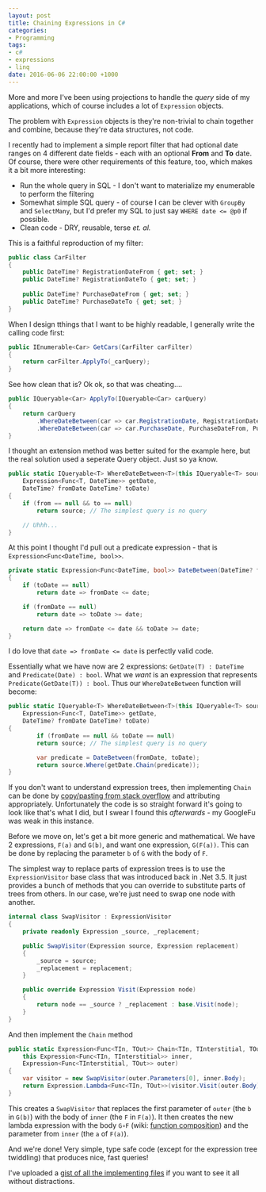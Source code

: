 ```yaml
---
layout: post
title: Chaining Expressions in C#
categories:
- Programming
tags:
- c#
- expressions
- linq
date: 2016-06-06 22:00:00 +1000
---
```

More and more I've been using projections to handle the _query_ side of my applications, which of course includes a lot of `Expression` objects.

The problem with `Expression` objects is they're non-trivial to chain together and combine, because they're data structures, not code.

I recently had to implement a simple report filter that had optional date ranges on 4 different date fields - each with an optional **From** and **To** date.  Of course, there were other requirements of this feature, too, which makes it a bit more interesting:

* Run the whole query in SQL - I don't want to materialize my enumerable to perform the filtering
* Somewhat simple SQL query - of course I can be clever with `GroupBy` and `SelectMany`, but I'd prefer my SQL to just say `WHERE date <= @p0` if possible.
* Clean code - DRY, reusable, terse _et. al._

This is a faithful reproduction of my filter:
```c#
public class CarFilter
{
    public DateTime? RegistrationDateFrom { get; set; }
    public DateTime? RegistrationDateTo { get; set; }
    
    public DateTime? PurchaseDateFrom { get; set; }
    public DateTime? PurchaseDateTo { get; set; }
}
```
When I design tthings that I want to be highly readable, I generally write the calling code first:
```c#
public IEnumerable<Car> GetCars(CarFilter carFilter)
{
    return carFilter.ApplyTo(_carQuery);
}
```
See how clean that is? Ok ok, so that was cheating....
```c#
public IQueryable<Car> ApplyTo(IQueryable<Car> carQuery)
{
    return carQuery
        .WhereDateBetween(car => car.RegistrationDate, RegistrationDateFrom, RegistrationDateTo)
        .WhereDateBetween(car => car.PurchaseDate, PurchaseDateFrom, PurchaseDateTo);
}
```
I thought an extension method was better suited for the example here, but the real solution used a seperate Query object. Just so ya know.

```c#
public static IQueryable<T> WhereDateBetween<T>(this IQueryable<T> source, 
    Expression<Func<T, DateTime>> getDate, 
    DateTime? fromDate DateTime? toDate)
{
    if (from == null && to == null)
        return source; // The simplest query is no query

    // Uhhh...
}
```

At this point I thought I'd pull out a predicate expression - that is `Expression<Func<DateTime, bool>>`.

```c#
private static Expression<Func<DateTime, bool>> DateBetween(DateTime? fromDate, DateTime? toDate)
{
    if (toDate == null)
        return date => fromDate <= date;

    if (fromDate == null)
        return date => toDate >= date;

    return date => fromDate <= date && toDate >= date;
}
```

I do love that `date => fromDate <= date` is perfectly valid code.

Essentially what we have now are 2 expressions: `GetDate(T) : DateTime` and `Predicate(Date) : bool`. What we _want_ is an expression that represents `Predicate(GetDate(T)) : bool`.  Thus our `WhereDateBetween` function will become:

```c#
public static IQueryable<T> WhereDateBetween<T>(this IQueryable<T> source, 
    Expression<Func<T, DateTime>> getDate, 
    DateTime? fromDate DateTime? toDate)
{
        if (fromDate == null && toDate == null)
        return source; // The simplest query is no query

        var predicate = DateBetween(fromDate, toDate);
        return source.Where(getDate.Chain(predicate));
}
```

If you don't want to understand expression trees, then implementing `Chain` can be done by [copy/pasting from stack overflow](http://stackoverflow.com/questions/7873448/create-dynamic-expression-lambda-from-two-others-chaining-the-expressions) and attributing appropriately. Unfortunately the code is so straight forward it's going to look like that's what I did, but I swear I found this _afterwards_ - my GoogleFu was weak in this instance.

Before we move on, let's get a bit more generic and mathematical. We have 2 expressions, `F(a)` and `G(b)`, and want one expression, `G(F(a))`.  This can be done by replacing the parameter `b` of `G` with the body of `F`.

The simplest way to replace parts of expression trees is to use the `ExpressionVisitor` base class that was introduced back in .Net 3.5.  It just provides a bunch of methods that you can override to substitute parts of trees from others. In our case, we're just need to swap one node with another.

```c#
internal class SwapVisitor : ExpressionVisitor
{
    private readonly Expression _source, _replacement;

    public SwapVisitor(Expression source, Expression replacement)
    {
        _source = source;
        _replacement = replacement;
    }

    public override Expression Visit(Expression node)
    {
        return node == _source ? _replacement : base.Visit(node);
    }
}
```

And then implement the `Chain` method
```c#
public static Expression<Func<TIn, TOut>> Chain<TIn, TInterstitial, TOut>(
    this Expression<Func<TIn, TInterstitial>> inner,
    Expression<Func<TInterstitial, TOut>> outer)
{
    var visitor = new SwapVisitor(outer.Parameters[0], inner.Body);
    return Expression.Lambda<Func<TIn, TOut>>(visitor.Visit(outer.Body), inner.Parameters);
}
```
This creates a `SwapVisitor` that replaces the first parameter of `outer` (the `b` in `G(b)`) with the body of `inner` (the `F` in `F(a)`). It then creates the new lambda expression with the body `G∘F` (wiki: [function composition](https://en.wikipedia.org/wiki/Function_composition)) and the parameter from `inner` (the `a` of `F(a)`).

And we're done! Very simple, type safe code (except for the expression tree twiddling) that produces nice, fast queries!

I've uploaded a [gist of all the implementing files](https://gist.github.com/xwipeoutx/962b205324017c000c75899a8b5016d9) if you want to see it all without distractions.